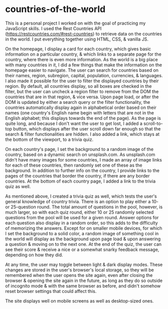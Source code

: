 ﻿# countries-of-the-world
This is a personal project I worked on with the goal of practicing my JavaScript skills. I used the Rest Countries API (https://restcountries.com/#rest-countries) to retrieve data on the countries in the world. I put everything together using HTML, CSS, & vanilla JS.

On the homepage, I display a card for each country, which gives basic information on a particular country, & which links to a separate page for the country, where there is even more information. As the world is a big place with many countries in it, I did a few things that make the information on the homepage easier to navigate. The user can search for countries based on their names, region, subregion, capital, population, currencies, & languages. I also made it possible for the user to filter the displayed countries by their region. By default, all countries display, so all boxes are checked in the filter, but the user can uncheck a region filter to remove from the DOM the countries that are in that region, & vice versa. Upon page load, or after the DOM is updated by either a search query or the filter functionality, the countries automatically display again in alphabetical order based on their names (one country's English name begin with letters that are not in the English alphabet; this displays towards the end of the page). As the page is quite long, and because I don't want the user to get lost, I added a scroll-to-top button, which displays after the user scroll down far enough so that the search & filter functionalities are hidden. I also added a link, which stays at the bottom of the viewport, to a trivia quiz.

On each country's page, I set the background to a random image of the country, based on a dynamic search on unsplash.com. As unsplash.com didn't have many images for some countries, I made an array of image links for each of these countries, then randomly set one of these as the background. In addition to further info on the country, I provide links to the pages of the countries that border the country, if there are any border countries. At the bottom of each country page, I added a link to the trivia quiz as well.

As mentioned above, I created a trivia quiz as well, which tests the user's general knowledge of country trivia. There is an option to play either a 10- or 25-question round. The total amount of questions in the pool, however, is much larger, so with each quiz round, either 10 or 25 randomly selected questions from the pool will be used for a given round. Answer options for each question also display in a random order, so this adds to the difficulty of memorizing the answers. Except for on smaller mobile devices, for which I set the background to a solid color, a random image of something cool in the world will display as the background upon page load & upon answering a question & moving on to the next one. At the end of the quiz, the user can see their score & receive a nice or a somewhat snarky feedback message, depending on how they did.

At any time, the user may toggle between light & dark display modes. These changes are stored in the user's browser's local storage, so they will be remembered when the user opens the site again, even after closing the browser & opening the site again in the future, as long as they do so outside of incognito mode & with the same browser as before, and didn't somehow reset browser settings that could affect this.

The site displays well on mobile screens as well as desktop-sized ones.
